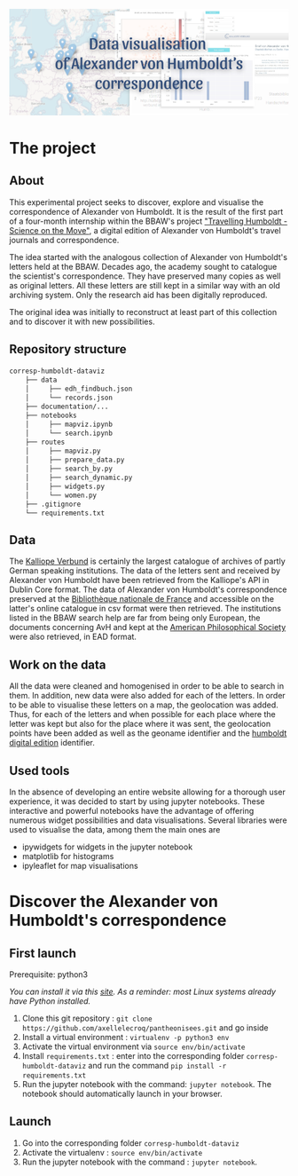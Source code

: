 ![coverimg](documentation/cover_readme.png)

# The project
## About
This experimental project seeks to discover, explore and visualise the correspondence of Alexander von Humboldt. It is the result of the first part of a four-month internship within the BBAW's project ["Travelling Humboldt - Science on the Move"](https://edition-humboldt.de/?&l=en), a digital edition of Alexander von Humboldt's travel journals and correspondence.

The idea started with the analogous collection of Alexander von Humboldt's letters held at the BBAW. Decades ago, the academy sought to catalogue the scientist's correspondence. They have preserved many copies as well as original letters. All these letters are still kept in a similar way with an old archiving system. Only the research aid has been digitally reproduced. 

The original idea was initially to reconstruct at least part of this collection and to discover it with new possibilities. 

## Repository structure
```
corresp-humboldt-dataviz
    ├── data
    │     ├── edh_findbuch.json
    │     └── records.json
    ├── documentation/...
    ├── notebooks
    │     ├── mapviz.ipynb
    │     └── search.ipynb
    ├── routes
    │     ├── mapviz.py
    │     ├── prepare_data.py
    │     ├── search_by.py
    │     ├── search_dynamic.py
    │     ├── widgets.py
    │     └── women.py
    ├── .gitignore
    └── requirements.txt

```
## Data
The [Kalliope Verbund](https://kalliope-verbund.info/) is certainly the largest catalogue of archives of partly German speaking institutions. The data of the letters sent and received by Alexander von Humboldt have been retrieved from the Kalliope's API in Dublin Core format.
The data of Alexander von Humboldt's correspondence preserved at the [Bibliothèque nationale de France](https://catalogue.bnf.fr/index.do) and accessible on the latter's online catalogue in csv format were then retrieved.
The institutions listed in the BBAW search help are far from being only European, the documents concerning AvH and kept at the [American Philosophical Society](https://www.amphilsoc.org/library/search-collections) were also retrieved, in EAD format.

## Work on the data
All the data were cleaned and homogenised in order to be able to search in them. In addition, new data were also added for each of the letters. In order to be able to visualise these letters on a map, the geolocation was added. Thus, for each of the letters and when possible for each place where the letter was kept but also for the place where it was sent, the geolocation points have been added as well as the geoname identifier and the [humboldt digital edition](https://edition-humboldt.de/?&l=en) identifier.

## Used tools
In the absence of developing an entire website allowing for a thorough user experience, it was decided to start by using jupyter notebooks. These interactive and powerful notebooks have the advantage of offering numerous widget possibilities and data visualisations.
Several libraries were used to visualise the data, among them the main ones are
- ipywidgets for widgets in the jupyter notebook
- matplotlib for histograms
- ipyleaflet for map visualisations


# Discover the Alexander von Humboldt's correspondence
## First launch
Prerequisite: python3

*You can install it via this [site](https://www.python.org/downloads/). As a reminder: most Linux systems already have Python installed.*

1. Clone this git repository : `git clone https://github.com/axellelecroq/pantheonisees.git` and go inside
2. Install a virtual environment : `virtualenv -p python3 env`
3. Activate the virtual environment via `source env/bin/activate`
4. Install `requirements.txt` : enter into the corresponding folder `corresp-humboldt-dataviz` and run the command `pip install -r requirements.txt`
5. Run the jupyter notebook with the command: `jupyter notebook`. The notebook should automatically launch in your browser.

## Launch
1. Go into the corresponding folder `corresp-humboldt-dataviz`
2. Activate the virtualenv : `source env/bin/activate`
3. Run the jupyter notebook with the command : `jupyter notebook`.


